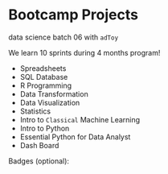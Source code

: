 # Bootcamp Projects

data science batch 06 with `adToy`

We learn 10 sprints during 4 months program!

- Spreadsheets
- SQL Database
- R Programming
- Data Transformation
- Data Visualization
- Statistics
- Intro to `Classical` Machine Learning
- Intro to Python
- Essential Python for Data Analyst
- Dash Board

Badges (optional):

